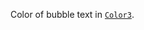 Color of bubble text in [`Color3`](https://create.roblox.com/docs/reference/engine/datatypes/Color3).